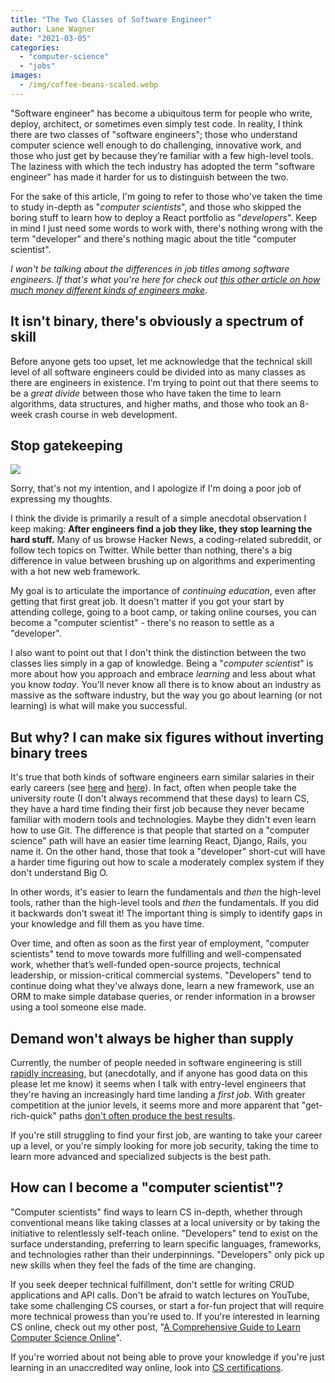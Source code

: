 ```yaml
---
title: "The Two Classes of Software Engineer"
author: Lane Wagner
date: "2021-03-05"
categories: 
  - "computer-science"
  - "jobs"
images:
  - /img/coffee-beans-scaled.webp
---
```


"Software engineer" has become a ubiquitous term for people who write, deploy, architect, or sometimes even simply test code. In reality, I think there are two classes of "software engineers"; those who understand computer science well enough to do challenging, innovative work, and those who just get by because they’re familiar with a few high-level tools. The laziness with which the tech industry has adopted the term "software engineer" has made it harder for us to distinguish between the two.

For the sake of this article, I'm going to refer to those who've taken the time to study in-depth as "_computer scientists_", and those who skipped the boring stuff to learn how to deploy a React portfolio as "_developers_". Keep in mind I just need some words to work with, there's nothing wrong with the term "developer" and there's nothing magic about the title "computer scientist".

_I won't be talking about the differences in job titles among software engineers. If that's what you're here for check out [this other article on how much money different kinds of engineers make](https://qvault.io/2020/12/09/highest-paying-computer-science-jobs/)._

## It isn't binary, there's obviously a spectrum of skill

Before anyone gets too upset, let me acknowledge that the technical skill level of all software engineers could be divided into as many classes as there are engineers in existence. I'm trying to point out that there seems to be a _great divide_ between those who have taken the time to learn algorithms, data structures, and higher maths, and those who took an 8-week crash course in web development.

## Stop gatekeeping

![](/img/i-am-the-gatekeeper-41079851.jpg)

Sorry, that's not my intention, and I apologize if I'm doing a poor job of expressing my thoughts.

I think the divide is primarily a result of a simple anecdotal observation I keep making: **After engineers find a job they like, they stop learning the hard stuff.** Many of us browse Hacker News, a coding-related subreddit, or follow tech topics on Twitter. While better than nothing, there's a big difference in value between brushing up on algorithms and experimenting with a hot new web framework.

My goal is to articulate the importance of _continuing education_, even after getting that first great job. It doesn't matter if you got your start by attending college, going to a boot camp, or taking online courses, you can become a "computer scientist" - there's no reason to settle as a "developer".

I also want to point out that I don't think the distinction between the two classes lies simply in a gap of knowledge. Being a "_computer scientist_" is more about how you approach and embrace _learning_ and less about what you know _today_. You'll never know all there is to know about an industry as massive as the software industry, but the way you go about learning (or not learning) is what will make you successful.

## But why? I can make six figures without inverting binary trees

It's true that both kinds of software engineers earn similar salaries in their early careers (see [here](https://www.coursereport.com/2020-guide-to-coding-bootcamps-by-course-report.pdf) and [here](https://www.naceweb.org/job-market/compensation/computer-science-grads-projected-to-be-top-paid-in-major/)). In fact, often when people take the university route (I don't always recommend that these days) to learn CS, they have a hard time finding their first job because they never became familiar with modern tools and technologies. Maybe they didn't even learn how to use Git. The difference is that people that started on a "computer science" path will have an easier time learning React, Django, Rails, you name it. On the other hand, those that took a "developer" short-cut will have a harder time figuring out how to scale a moderately complex system if they don't understand Big O.

In other words, it's easier to learn the fundamentals and _then_ the high-level tools, rather than the high-level tools and _then_ the fundamentals. If you did it backwards don't sweat it! The important thing is simply to identify gaps in your knowledge and fill them as you have time.

Over time, and often as soon as the first year of employment, "computer scientists" tend to move towards more fulfilling and well-compensated work, whether that’s well-funded open-source projects, technical leadership, or mission-critical commercial systems. "Developers" tend to continue doing what they've always done, learn a new framework, use an ORM to make simple database queries, or render information in a browser using a tool someone else made.

## Demand won't always be higher than supply

Currently, the number of people needed in software engineering is still [rapidly increasing](http://econdataus.com/claim400k.htm), but (anecdotally, and if anyone has good data on this please let me know) it seems when I talk with entry-level engineers that they're having an increasingly hard time landing a _first job_. With greater competition at the junior levels, it seems more and more apparent that "get-rich-quick" paths [don't often produce the best results](https://qvault.io/2020/11/19/getting-a-job-after-coding-bootcamp-is-hard/).

If you're still struggling to find your first job, are wanting to take your career up a level, or you're simply looking for more job security, taking the time to learn more advanced and specialized subjects is the best path.

## How can I become a "computer scientist"?

"Computer scientists" find ways to learn CS in-depth, whether through conventional means like taking classes at a local university or by taking the initiative to relentlessly self-teach online. "Developers" tend to exist on the surface understanding, preferring to learn specific languages, frameworks, and technologies rather than their underpinnings. "Developers" only pick up new skills when they feel the fads of the time are changing.

If you seek deeper technical fulfillment, don't settle for writing CRUD applications and API calls. Don't be afraid to watch lectures on YouTube, take some challenging CS courses, or start a for-fun project that will require more technical prowess than you're used to. If you're interested in learning CS online, check out my other post, "[A Comprehensive Guide to Learn Computer Science Online](https://qvault.io/2020/11/18/comprehensive-guide-to-learn-computer-science-online/)".

If you're worried about not being able to prove your knowledge if you're just learning in an unaccredited way online, look into [CS certifications](https://qvault.io/2020/12/15/guide-to-certificate-in-computer-science/).
